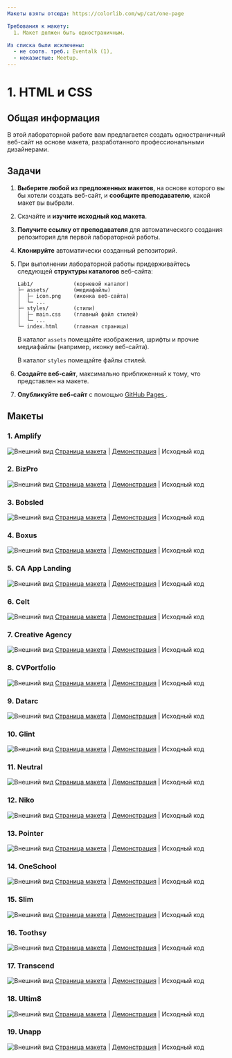 ```yaml
---
Макеты взяты отсюда: https://colorlib.com/wp/cat/one-page

Требования к макету:
  1. Макет должен быть одностраничным.

Из списка были исключены:
  - не соотв. треб.: Eventalk (1),
  - неказистые: Meetup.
---
```


# 1. HTML и CSS

## Общая информация

В этой лабораторной работе вам предлагается создать одностраничный веб-сайт на 
основе макета, разработанного профессиональными дизайнерами.

## Задачи

1. **Выберите любой из предложенных макетов**, на основе которого вы бы хотели 
создать веб-сайт, и **сообщите преподавателю**, какой макет вы выбрали.

2. Скачайте и **изучите исходный код макета**.

3. **Получите ссылку от преподавателя** для автоматического создания
репозитория для первой лабораторной работы.

4. **Клонируйте** автоматически созданный репозиторий.

5. При выполнении лабораторной работы придерживайтесь следующей
**структуры каталогов** веб-сайта:

    ```
    Lab1/             (корневой каталог)
    ├─ assets/        (медиафайлы)
    │  ├─ icon.png    (иконка веб-сайта)
    │  └─ ...
    ├─ styles/        (стили)
    │  ├─ main.css    (главный файл стилей)
    │  └─ ...
    └─ index.html     (главная страница)
    ```
    
    В каталог `assets` помещайте изображения, шрифты и прочие медиафайлы
    (например, иконку веб-сайта).
    
    В каталог `styles` помещайте файлы стилей.

6. **Создайте веб-сайт**, максимально приближенный к тому,
что представлен на макете.

7. **Опубликуйте веб-сайт** с помощью [GitHub Pages
](https://help.github.com/articles/configuring-a-publishing-source-for-github-pages).

## Макеты

### 1. Amplify

![Внешний вид](./assets/Amplify.jpg)
[Страница макета](https://colorlib.com/wp/template/amplify) |
[Демонстрация](https://colorlib.com/preview/theme/amplify) |
<a :href="$withBase('/assets/labs/01/Amplify.zip')" download>Исходный код</a>

### 2. BizPro

![Внешний вид](./assets/BizPro.jpg)
[Страница макета](https://colorlib.com/wp/template/bizpro) |
[Демонстрация](https://colorlib.com/etc/bizpro) |
<a :href="$withBase('/assets/labs/01/BizPro.zip')" download>Исходный код</a>

### 3. Bobsled

![Внешний вид](./assets/Bobsled.jpg)
[Страница макета](https://colorlib.com/wp/template/bobsled) |
[Демонстрация](https://colorlib.com/etc/bobsled) |
<a :href="$withBase('/assets/labs/01/Bobsled.zip')" download>Исходный код</a>

### 4. Boxus

![Внешний вид](./assets/Boxus.jpg)
[Страница макета](https://colorlib.com/wp/template/boxus) |
[Демонстрация](https://colorlib.com/etc/boxus) |
<a :href="$withBase('/assets/labs/01/Boxus.zip')" download>Исходный код</a>

### 5. CA App Landing

![Внешний вид](./assets/CA_App_Landing.jpg)
[Страница макета](https://colorlib.com/wp/template/ca-app) |
[Демонстрация](https://colorlib.com/etc/ca) |
<a :href="$withBase('/assets/labs/01/CA_App_Landing.zip')" download>Исходный код</a>

### 6. Celt

![Внешний вид](./assets/Celt.jpg)
[Страница макета](https://colorlib.com/wp/template/celt) |
[Демонстрация](https://colorlib.com/etc/celt) |
<a :href="$withBase('/assets/labs/01/Celt.zip')" download>Исходный код</a>

### 7. Creative Agency

![Внешний вид](./assets/Creative_Agency.jpg)
[Страница макета](https://colorlib.com/wp/template/creative-agency) |
[Демонстрация](https://colorlib.com/etc/creative-agency) |
<a :href="$withBase('/assets/labs/01/Creative_Agency.zip')" download>Исходный код</a>

### 8. CVPortfolio

![Внешний вид](./assets/CVPortfolio.jpg)
[Страница макета](https://colorlib.com/wp/template/cvportfolio) |
[Демонстрация](https://colorlib.com/preview/theme/cvportfolio) |
<a :href="$withBase('/assets/labs/01/CVPortfolio.zip')" download>Исходный код</a>

### 9. Datarc

![Внешний вид](./assets/Datarc.jpg)
[Страница макета](https://colorlib.com/wp/template/datarc) |
[Демонстрация](https://colorlib.com/etc/datarc) |
<a :href="$withBase('/assets/labs/01/Datarc.zip')" download>Исходный код</a>

### 10. Glint

![Внешний вид](./assets/Glint.jpg)
[Страница макета](https://colorlib.com/wp/template/glint) |
[Демонстрация](https://colorlib.com/etc/glint) |
<a :href="$withBase('/assets/labs/01/Glint.zip')" download>Исходный код</a>

### 11. Neutral

![Внешний вид](./assets/Neutral.jpg)
[Страница макета](https://colorlib.com/wp/template/neutral) |
[Демонстрация](https://colorlib.com/preview/theme/neutral) |
<a :href="$withBase('/assets/labs/01/Neutral.zip')" download>Исходный код</a>

### 12. Niko

![Внешний вид](./assets/Niko.jpg)
[Страница макета](https://colorlib.com/wp/template/niko) |
[Демонстрация](https://colorlib.com/preview/theme/niko) |
<a :href="$withBase('/assets/labs/01/Niko.zip')" download>Исходный код</a>

### 13. Pointer

![Внешний вид](./assets/Pointer.jpg)
[Страница макета](https://colorlib.com/wp/template/pointer) |
[Демонстрация](https://colorlib.com/preview/theme/pointer) |
<a :href="$withBase('/assets/labs/01/Pointer.zip')" download>Исходный код</a>

### 14. OneSchool

![Внешний вид](./assets/OneSchool.jpg)
[Страница макета](https://colorlib.com/wp/template/oneschool) |
[Демонстрация](https://colorlib.com/preview/theme/oneschool) |
<a :href="$withBase('/assets/labs/01/OneSchool.zip')" download>Исходный код</a>

### 15. Slim

![Внешний вид](./assets/Slim.jpg)
[Страница макета](https://colorlib.com/wp/template/slim) |
[Демонстрация](https://colorlib.com/preview/theme/slim) |
<a :href="$withBase('/assets/labs/01/Slim.zip')" download>Исходный код</a>

### 16. Toothsy

![Внешний вид](./assets/Toothsy.jpg)
[Страница макета](https://colorlib.com/wp/template/toothsy) |
[Демонстрация](https://colorlib.com/preview/theme/toothsy) |
<a :href="$withBase('/assets/labs/01/Toothsy.zip')" download>Исходный код</a>

### 17. Transcend

![Внешний вид](./assets/Transcend.jpg)
[Страница макета](https://colorlib.com/wp/template/transcend) |
[Демонстрация](https://colorlib.com/preview/theme/transcend) |
<a :href="$withBase('/assets/labs/01/Transcend.zip')" download>Исходный код</a>

### 18. Ultim8

![Внешний вид](./assets/Ultim8.jpg)
[Страница макета](https://colorlib.com/wp/template/ultim8) |
[Демонстрация](https://colorlib.com/preview/theme/ultim8) |
<a :href="$withBase('/assets/labs/01/Ultim8.zip')" download>Исходный код</a>

### 19. Unapp

![Внешний вид](./assets/Unapp.jpg)
[Страница макета](https://colorlib.com/wp/template/unapp) |
[Демонстрация](https://colorlib.com/preview/theme/unapp) |
<a :href="$withBase('/assets/labs/01/Unapp.zip')" download>Исходный код</a>

<disqus-comments
  page-uuid="149fa661-6e05-4d4c-8525-521ec95711e8"
  page-title="1. HTML и CSS | Лабораторные работы"/>